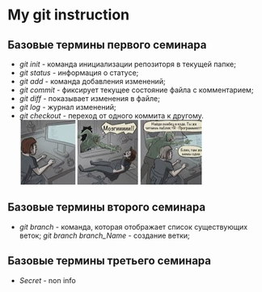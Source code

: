 # My git instruction

## Базовые термины первого семинара
* *git init* - команда инициализации репозиторя в текущей папке;
* *git status* - информация о статусе;
* *git add* - команда добавления изменений;
* *git commit* - фиксирует текущее состояние файла с комментарием;
* *git diff* - показывает изменения в файле;
* *git log* - журнал изменений;
* *git checkout* - переход от одного коммита к другому.
![Привет, программистам!](Programmist_mem.jpg)

## Базовые термины второго семинара
* *git branch* - команда, которая отображает список существующих веток;
*git branch branch_Name* - создание ветки;

## Базовые термины третьего семинара
* *Secret* - non info
